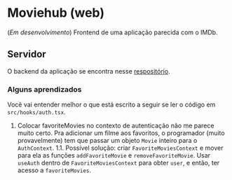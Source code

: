 # Moviehub (web)
(_Em desenvolvimento_) Frontend de uma aplicação parecida com o IMDb.

## Servidor
O backend da aplicação se encontra nesse [respositório](https://github.com/yudi-azvd/moviehub-server).

### Alguns aprendizados
Você vai entender melhor o que está escrito a seguir se ler o código em `src/hooks/auth.tsx`.

1.  Colocar favoriteMovies no contexto de autenticação não me parece muito certo.
Pra adicionar um filme aos favoritos, o programador (muito provavelmente) tem que passar um objeto `Movie`
inteiro para o `AuthContext`.
    1.1.  Possível solução: criar `FavoriteMoviesContext` e mover para ela as funções `addFavoriteMovie` e `removeFavoriteMovie`. Usar `useAuth` dentro de `FavoriteMoviesContext` para obter `user`, e então, ter acesso a `favoriteMovies`.
